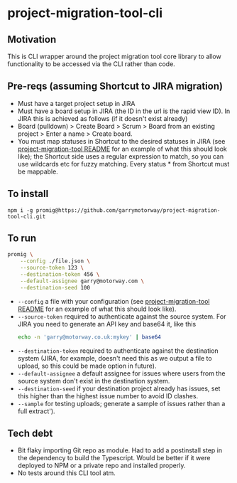 # project-migration-tool-cli

## Motivation

This is CLI wrapper around the project migration tool core library to allow functionality to be accessed via the CLI rather than code.

## Pre-reqs (assuming Shortcut to JIRA migration)

* Must have a target project setup in JIRA
* Must have a board setup in JIRA (the ID in the url is the rapid view ID). In JIRA this is achieved as follows (if it doesn't exist already)
* Board (pulldown) > Create Board > Scrum > Board from an existing project > Enter a name > Create board.
* You must map statuses in Shortcut to the desired statuses in JIRA (see [project-migration-tool README](https://github.com/garrymotorway/project-migration-tool) for an example of what this should look like); the Shortcut side uses a regular expression to match, so you can use wildcards etc for fuzzy matching. Every status * from Shortcut must be mappable.

## To install

```
npm i -g promig@https://github.com/garrymotorway/project-migration-tool-cli.git
```

## To run

```sh
promig \
    --config ./file.json \
    --source-token 123 \
    --destination-token 456 \
    --default-assignee garry@motorway.com \
    --destination-seed 100
```

* `--config` a file with your configuration (see [project-migration-tool README](https://github.com/garrymotorway/project-migration-tool) for an example of what this should look like).
* `--source-token` required to authenticate against the source system. For JIRA you need to generate an API key and base64 it, like this
    ```bash
    echo -n 'garry@motorway.co.uk:mykey' | base64
    ```
* `--destination-token` required to authenticate against the destination system (JIRA, for example, doesn't need this as we output a file to upload, so this could be made option in future).
* `--default-assignee` a default assignee for issues where users from the source system don't exist in the destination system.
* `--destination-seed` if your destination project already has issues, set this higher than the highest issue number to avoid ID clashes.
* `--sample` for testing uploads; generate a sample of issues rather than a full extract').

## Tech debt

* Bit flaky importing Git repo as module. Had to add a postinstall step in the dependency to build the Typescript. Would be better if it were deployed to NPM or a private repo and installed properly.
* No tests around this CLI tool atm.
